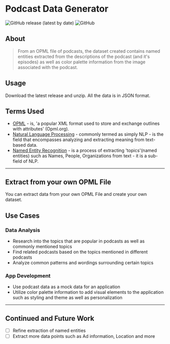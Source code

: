 # Podcast Data Generator
![GitHub release (latest by date)](https://img.shields.io/github/v/release/lbugasu/podcast-data-generator?color=blueviolet)
![GitHub](https://img.shields.io/github/license/lbugasu/podcast-data-generator?color=FF9914&logoColor=3E363F)

## About
>From an OPML file of podcasts, the dataset created contains named entities extracted from the descriptions of the podcast (and it's episodes) as well as color palette information from the image associated with the podcast.

## Usage

Download the latest release and unzip. All the data is in JSON format.

## Terms Used

- [OPML](http://opml.org/) - is, 'a popular XML format used to store and exchange outlines with attributes' (Opml.org).
- [Natural Language Processing](https://en.wikipedia.org/wiki/Natural_language_processing) - commonly termed as simply NLP - is the field that encompasses analyzing and extracting meaning from text-based data.
- [Named Entity Recognition](https://en.wikipedia.org/wiki/Named-entity_recognition) - is a process of extracting 'topics'(named entities) such as Names, People, Organizations from text - it is a sub-field of NLP.

<hr/>


## Extract from your own OPML File
You can extract data from your own OPML File and create your own dataset.


## Use Cases
### Data Analysis
- Research into the topics that are popular in podcasts as well as commonly mentioned topics
- Find related podcasts based on the topics mentioned in different podcasts
- Analyze common patterns and wordings surrounding certain topics

### App Development
- Use podcast data as a mock data for an application
- Utilize color palette information to add visual elements to the application such as styling and theme as well as personalization

<hr/>

## Continued and Future Work
- [ ] Refine extraction of named entities
- [ ] Extract more data points such as Ad information, Location and more
